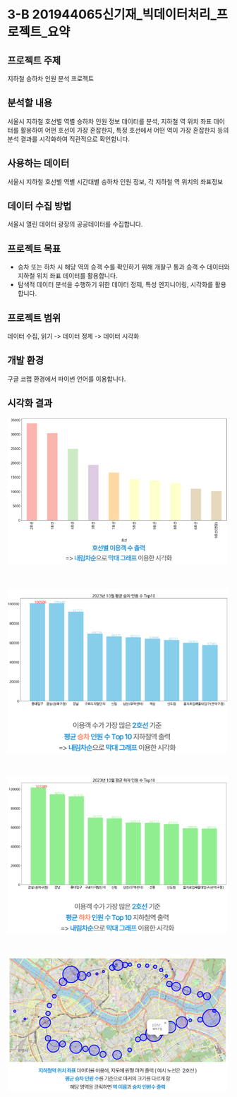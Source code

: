 # 3-B 201944065신기재_빅데이터처리_프로젝트_요약

## 프로젝트 주제
지하철 승하차 인원 분석 프로젝트

## 분석할 내용
서울시 지하철 호선별 역별 승하차 인원 정보 데이터를 분석, 지하철 역 위치 좌표 데이터를 활용하여 어떤 호선이 가장 혼잡한지, 특정 호선에서 어떤 역이 가장 혼잡한지 등의 분석 결과를 시각화하여 직관적으로 확인합니다.

## 사용하는 데이터
서울시 지하철 호선별 역별 시간대별 승하차 인원 정보, 각 지하철 역 위치의 좌표정보

## 데이터 수집 방법
서울시 열린 데이터 광장의 공공데이터를 수집합니다.

## 프로젝트 목표
- 승차 또는 하차 시 해당 역의 승객 수를 확인하기 위해 개찰구 통과 승객 수 데이터와 지하철 위치 좌표 데이터를 활용합니다.
- 탐색적 데이터 분석을 수행하기 위한 데이터 정제, 특성 엔지니어링, 시각화를 활용합니다.

## 프로젝트 범위
데이터 수집, 읽기 -> 데이터 정제 -> 데이터 시각화

## 개발 환경
구글 코랩 환경에서 파이썬 언어를 이용합니다.

## 시각화 결과
<div style="margin-bottom:50px">
  <img src="./images/시각화1.png" width="500" />
</div>

<div style="margin-bottom:50px">
  <img src="./images/시각화2.png" width="500" />
</div>

<div style="margin-bottom:50px">
  <img src="./images/시각화3.png" width="500" />
</div>

<div style="margin-bottom:50px">
  <img src="./images/시각화4.png" width="500" />
</div>
